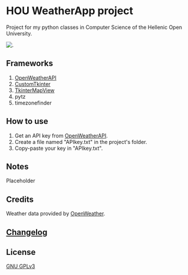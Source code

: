 # HOU WeatherApp project
Project for my python classes in Computer Science of the Hellenic Open University. 

![.](https://imgur.com/PiafJQy.png)

## Frameworks
1. [OpenWeatherAPI](https://openweathermap.org/)
1. [CustomTkinter](https://github.com/TomSchimansky/CustomTkinter)
1. [TkinterMapView](https://github.com/TomSchimansky/TkinterMapView)
1. pytz
1. timezonefinder   

## How to use
1. Get an API key from [OpenWeatherAPI](https://openweathermap.org/).
2. Create a file named "APIkey.txt" in the project's folder.
3. Copy-paste your key in "APIkey.txt".

## Notes
Placeholder

## Credits
Weather data provided by [OpenWeather](https://openweathermap.org/).

## [Changelog](https://github.com/Benjilot/HOU-WeatherApp-Project-Personal/blob/main/CHANGELOG.md)

## License

[GNU GPLv3](https://choosealicense.com/licenses/gpl-3.0/)

